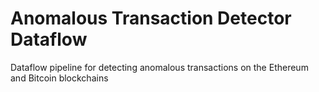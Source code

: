 # Anomalous Transaction Detector Dataflow 

Dataflow pipeline for detecting anomalous transactions on the Ethereum and Bitcoin blockchains
